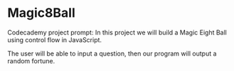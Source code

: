# Magic8Ball
Codecademy project prompt:
In this project we will build a Magic Eight Ball using control flow in JavaScript.

The user will be able to input a question, then our program will output a random fortune.
